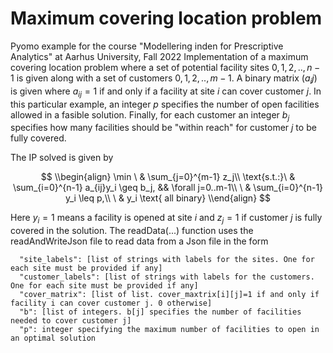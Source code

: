 # Maximum covering location problem

Pyomo example for the course "Modellering inden for Prescriptive Analytics" at Aarhus University, Fall 2022
Implementation of a maximum covering location problem where a set of potential facility
sites $0,1,2,..,n-1$ is given along with a set of customers $0,1,2,..,m-1$.
A binary matrix $(a_ij)$ is given where $a_{ij} = 1$ if and only if a facility at site $i$ can cover customer $j$. In this particular example, 
an integer $p$ specifies the number of open facilities allowed in a fasible solution.
Finally, for each customer an integer $b_j$ specifies how many facilities should be "within reach" for customer $j$ to be fully covered.

The IP solved is given by

$$
\\begin{align}
  \min        \ & \sum_{j=0}^{m-1} z_j\\
  \text{s.t.:}\ & \sum_{i=0}^{n-1} a_{ij}y_i \geq b_j,  && \forall j=0..m-1\\
              \ & \sum_{i=0}^{n-1} y_i \leq p,\\
              \ & y_i \text{ all binary}
\\end{align}
$$       

Here $y_i=1$ means a facility is opened at site $i$ and $z_j=1$ if customer $j$ is fully covered in the solution.
The readData(...) function uses the readAndWriteJson file to read data from a Json file in the form

```
  "site_labels": [list of strings with labels for the sites. One for each site must be provided if any]
  "customer_labels": [list of strings with labels for the customers. One for each site must be provided if any]
  "cover_matrix": [list of list. cover_maxtrix[i][j]=1 if and only if facility i can cover customer j. 0 otherwise]
  "b": [list of integers. b[j] specifies the number of facilities needed to cover customer j]
  "p": integer specifying the maximum number of facilities to open in an optimal solution
```
